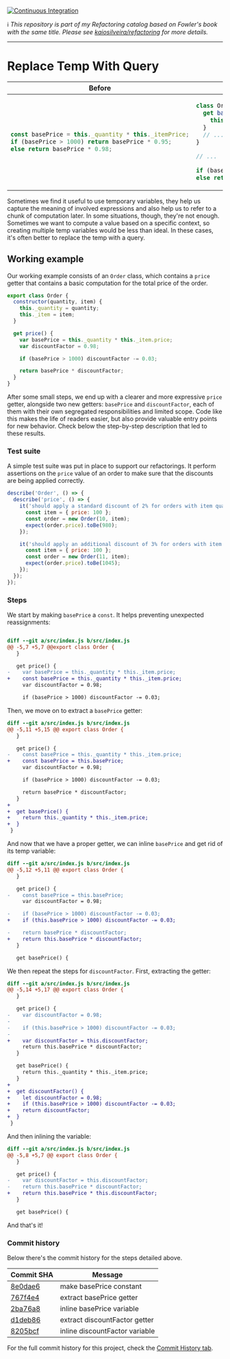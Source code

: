 [![Continuous Integration](https://github.com/kaiosilveira/replace-temp-with-query-refactoring/actions/workflows/ci.yml/badge.svg)](https://github.com/kaiosilveira/replace-temp-with-query-refactoring/actions/workflows/ci.yml)

ℹ️ _This repository is part of my Refactoring catalog based on Fowler's book with the same title. Please see [kaiosilveira/refactoring](https://github.com/kaiosilveira/refactoring) for more details._

---

# Replace Temp With Query

<table>
<thead>
<th>Before</th>
<th>After</th>
</thead>
<tbody>
<tr>
<td>

```javascript
const basePrice = this._quantity * this._itemPrice;
if (basePrice > 1000) return basePrice * 0.95;
else return basePrice * 0.98;
```

</td>

<td>

```javascript
class Order {
  get basePrice() {
    this._quantity * this._itemPrice;
  }
  // ...
}

// ...

if (basePrice > 1000) return basePrice * 0.95;
else return basePrice * 0.98;
```

</td>
</tr>
</tbody>
</table>

Sometimes we find it useful to use temporary variables, they help us capture the meaning of involved expressions and also help us to refer to a chunk of computation later. In some situations, though, they're not enough. Sometimes we want to compute a value based on a specific context, so creating multiple temp variables would be less than ideal. In these cases, it's often better to replace the temp with a query.

## Working example

Our working example consists of an `Order` class, which contains a `price` getter that contains a basic computation for the total price of the order.

```javascript
export class Order {
  constructor(quantity, item) {
    this._quantity = quantity;
    this._item = item;
  }

  get price() {
    var basePrice = this._quantity * this._item.price;
    var discountFactor = 0.98;

    if (basePrice > 1000) discountFactor -= 0.03;

    return basePrice * discountFactor;
  }
}
```

After some small steps, we end up with a clearer and more expressive `price` getter, alongside two new getters: `basePrice` and `discountFactor`, each of them with their own segregated responsibilities and limited scope. Code like this makes the life of readers easier, but also provide valuable entry points for new behavior. Check below the step-by-step description that led to these results.

### Test suite

A simple test suite was put in place to support our refactorings. It perform assertions on the `price` value of an order to make sure that the discounts are being applied correctly.

```javascript
describe('Order', () => {
  describe('price', () => {
    it('should apply a standard discount of 2% for orders with item quantities below 1000', () => {
      const item = { price: 100 };
      const order = new Order(10, item);
      expect(order.price).toBe(980);
    });

    it('should apply an additional discount of 3% for orders with item quantities above 1000', () => {
      const item = { price: 100 };
      const order = new Order(11, item);
      expect(order.price).toBe(1045);
    });
  });
});
```

### Steps

We start by making `basePrice` a `const`. It helps preventing unexpected reassignments:

```diff

diff --git a/src/index.js b/src/index.js
@@ -5,7 +5,7 @@export class Order {
   }

   get price() {
-    var basePrice = this._quantity * this._item.price;
+    const basePrice = this._quantity * this._item.price;
     var discountFactor = 0.98;

     if (basePrice > 1000) discountFactor -= 0.03;
```

Then, we move on to extract a `basePrice` getter:

```diff
diff --git a/src/index.js b/src/index.js
@@ -5,11 +5,15 @@ export class Order {
   }

   get price() {
-    const basePrice = this._quantity * this._item.price;
+    const basePrice = this.basePrice;
     var discountFactor = 0.98;

     if (basePrice > 1000) discountFactor -= 0.03;

     return basePrice * discountFactor;
   }
+
+  get basePrice() {
+    return this._quantity * this._item.price;
+  }
 }
```

And now that we have a proper getter, we can inline `basePrice` and get rid of its temp variable:

```diff
diff --git a/src/index.js b/src/index.js
@@ -5,12 +5,11 @@ export class Order {
   }

   get price() {
-    const basePrice = this.basePrice;
     var discountFactor = 0.98;

-    if (basePrice > 1000) discountFactor -= 0.03;
+    if (this.basePrice > 1000) discountFactor -= 0.03;

-    return basePrice * discountFactor;
+    return this.basePrice * discountFactor;
   }

   get basePrice() {
```

We then repeat the steps for `discountFactor`. First, extracting the getter:

```diff
diff --git a/src/index.js b/src/index.js
@@ -5,14 +5,17 @@ export class Order {
   }

   get price() {
-    var discountFactor = 0.98;
-
-    if (this.basePrice > 1000) discountFactor -= 0.03;
-
+    var discountFactor = this.discountFactor;
     return this.basePrice * discountFactor;
   }

   get basePrice() {
     return this._quantity * this._item.price;
   }
+
+  get discountFactor() {
+    let discountFactor = 0.98;
+    if (this.basePrice > 1000) discountFactor -= 0.03;
+    return discountFactor;
+  }
 }
```

And then inlining the variable:

```diff
diff --git a/src/index.js b/src/index.js
@@ -5,8 +5,7 @@ export class Order {
   }

   get price() {
-    var discountFactor = this.discountFactor;
-    return this.basePrice * discountFactor;
+    return this.basePrice * this.discountFactor;
   }

   get basePrice() {

```

And that's it!

### Commit history

Below there's the commit history for the steps detailed above.

| Commit SHA                                                                                           | Message                        |
| ---------------------------------------------------------------------------------------------------- | ------------------------------ |
| [8e0dae6](https://github.com/kaiosilveira/undefined/commit/8e0dae658854d0c1ca323c5a1827dca9c401f55e) | make basePrice constant        |
| [767f4e4](https://github.com/kaiosilveira/undefined/commit/767f4e4f4349a77f386de1b33f58d362bb353034) | extract basePrice getter       |
| [2ba76a8](https://github.com/kaiosilveira/undefined/commit/2ba76a89ce13203c2bfdf7bbee585e9bdcad52aa) | inline basePrice variable      |
| [d1deb86](https://github.com/kaiosilveira/undefined/commit/d1deb868fc41678543b9668b4f592244cd32c87f) | extract discountFactor getter  |
| [8205bcf](https://github.com/kaiosilveira/undefined/commit/8205bcf49527c4832980fd74a609053a7608f81c) | inline discountFactor variable |

For the full commit history for this project, check the [Commit History tab](https://github.com/kaiosilveira/replace-temp-with-query-refactoring/commits/main).
